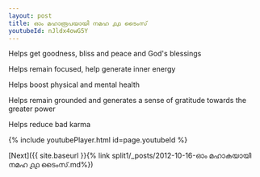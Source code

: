 ```yaml
---
layout: post
title: ഓം മഹാരൂപയായി നമഹ ൧൧ ടൈംസ്
youtubeId: nJldx4owG5Y
---
```

 
 
Helps get goodness, bliss and peace and God's blessings
 
Helps remain focused, help generate inner energy 
 
Helps boost physical and mental health 
 
Helps remain grounded and generates a sense of gratitude towards the greater power 
 
Helps reduce bad karma
 
 
 
 


{% include youtubePlayer.html id=page.youtubeId %}
 
[Next]({{ site.baseurl }}{% link  split1/_posts/2012-10-16-ഓം മഹാകയായി നമഹ ൧൧ ടൈംസ്.md%})
 
